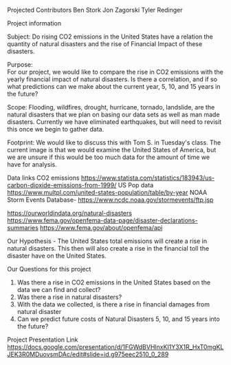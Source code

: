 Projected Contributors
  Ben Stork
  Jon Zagorski
  Tyler Redinger
  
Project information 

 Subject:
  Do rising CO2 emissions in the United States have a relation the quantity of natural disasters and the rise of Financial Impact of these disasters.

Purpose:  
  For our project, we would  like to compare the rise in CO2 emissions with the yearly financial impact of natural disasters.  Is there a correlation, and if so what predictions     can we make about the current year, 5, 10, and 15 years in the future?

Scope:
  Flooding, wildfires, drought, hurricane, tornado, landslide, are the natural disasters that we plan on basing our data sets as well as man made disasters.  Currently we have       eliminated earthquakes, but will need to revisit this once we begin to gather data.    

Footprint:
  We would like to discuss this with Tom S. in Tuesday's class. The current image is that we would examine the United States of America, but we are unsure if this would be too       much data for the amount of time we have for analysis.   


Data links
CO2 emissions
  https://www.statista.com/statistics/183943/us-carbon-dioxide-emissions-from-1999/
US Pop data
  https://www.multpl.com/united-states-population/table/by-year
NOAA Storm Events Database-
  https://www.ncdc.noaa.gov/stormevents/ftp.jsp

  https://ourworldindata.org/natural-disasters
  https://www.fema.gov/openfema-data-page/disaster-declarations-summaries
  https://www.fema.gov/about/openfema/api
  
  
  
Our Hypothesis -
  The United States total emissions will create a rise in natural disasters. This then will also create a rise in the financial toll the disaster have on the United States. 
  
Our Questions for this project
1.  Was there a rise in CO2 emissions in the United States based on the data we can find and collect?
2.  Was there a rise in natural disasters?
3.  With the data we collected, is there a rise in financial damages from natural disaster
4.  Can we predict future costs of Natural Disasters 5, 10, and 15 years into the future?



Project Presentation Link
https://docs.google.com/presentation/d/1FGWdBVHlnxKI1Y3X1R_HxT0mgKLJEK3R0MDuovsmDAc/edit#slide=id.g975eec2510_0_289
